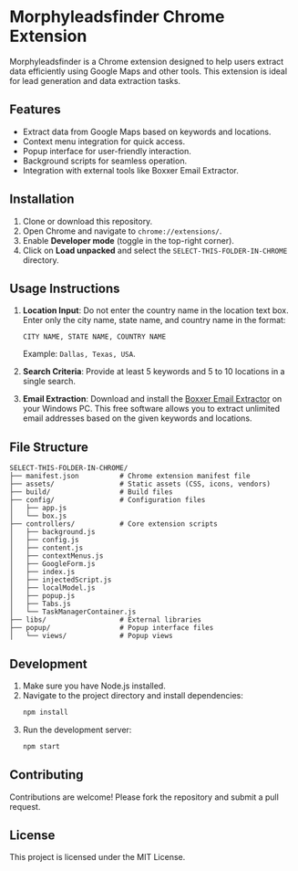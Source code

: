 # Morphyleadsfinder Chrome Extension

Morphyleadsfinder is a Chrome extension designed to help users extract data efficiently using Google Maps and other tools. This extension is ideal for lead generation and data extraction tasks.

## Features

- Extract data from Google Maps based on keywords and locations.
- Context menu integration for quick access.
- Popup interface for user-friendly interaction.
- Background scripts for seamless operation.
- Integration with external tools like Boxxer Email Extractor.

## Installation

1. Clone or download this repository.
2. Open Chrome and navigate to `chrome://extensions/`.
3. Enable **Developer mode** (toggle in the top-right corner).
4. Click on **Load unpacked** and select the `SELECT-THIS-FOLDER-IN-CHROME` directory.

## Usage Instructions

1. **Location Input**: Do not enter the country name in the location text box. Enter only the city name, state name, and country name in the format:
   ```
   CITY NAME, STATE NAME, COUNTRY NAME
   ```
   Example: `Dallas, Texas, USA`.

2. **Search Criteria**: Provide at least 5 keywords and 5 to 10 locations in a single search.

3. **Email Extraction**: Download and install the [Boxxer Email Extractor](https://www.emailextractor.co/boxxeremailextractor.exe) on your Windows PC. This free software allows you to extract unlimited email addresses based on the given keywords and locations.

## File Structure

```
SELECT-THIS-FOLDER-IN-CHROME/
├── manifest.json          # Chrome extension manifest file
├── assets/                # Static assets (CSS, icons, vendors)
├── build/                 # Build files
├── config/                # Configuration files
│   ├── app.js
│   └── box.js
├── controllers/           # Core extension scripts
│   ├── background.js
│   ├── config.js
│   ├── content.js
│   ├── contextMenus.js
│   ├── GoogleForm.js
│   ├── index.js
│   ├── injectedScript.js
│   ├── localModel.js
│   ├── popup.js
│   ├── Tabs.js
│   └── TaskManagerContainer.js
├── libs/                  # External libraries
├── popup/                 # Popup interface files
│   └── views/             # Popup views
```

## Development

1. Make sure you have Node.js installed.
2. Navigate to the project directory and install dependencies:
   ```sh
   npm install
   ```
3. Run the development server:
   ```sh
   npm start
   ```

## Contributing

Contributions are welcome! Please fork the repository and submit a pull request.

## License

This project is licensed under the MIT License.